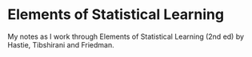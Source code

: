 
# Elements of Statistical Learning

My notes as I work through Elements of Statistical Learning (2nd ed) by Hastie, Tibshirani and Friedman.
